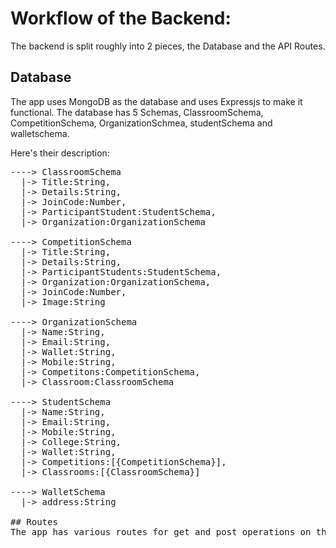 # Workflow of the Backend:
The backend is split roughly into 2 pieces, the Database and the API Routes.

## Database
The app uses MongoDB as the database and uses Expressjs to make it functional. The database has 5 Schemas, ClassroomSchema, CompetitionSchema, OrganizationSchmea, studentSchema and walletschema.

Here's their description:

<pre>
----> ClassroomSchema
  |-> Title:String, 
  |-> Details:String,
  |-> JoinCode:Number,
  |-> ParticipantStudent:StudentSchema,
  |-> Organization:OrganizationSchema
  
----> CompetitionSchema
  |-> Title:String,
  |-> Details:String,
  |-> ParticipantStudents:StudentSchema,
  |-> Organization:OrganizationSchema,
  |-> JoinCode:Number,
  |-> Image:String
  
----> OrganizationSchema
  |-> Name:String,
  |-> Email:String,
  |-> Wallet:String,
  |-> Mobile:String,
  |-> Competitons:CompetitionSchema,
  |-> Classroom:ClassroomSchema
  
----> StudentSchema
  |-> Name:String,
  |-> Email:String,
  |-> Mobile:String,
  |-> College:String,
  |-> Wallet:String,
  |-> Competitions:[{CompetitionSchema}],
  |-> Classrooms:[{ClassroomSchema}]
  
----> WalletSchema
  |-> address:String
  
## Routes
The app has various routes for get and post operations on this Schema.
